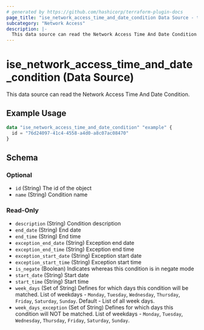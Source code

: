 ```yaml
---
# generated by https://github.com/hashicorp/terraform-plugin-docs
page_title: "ise_network_access_time_and_date_condition Data Source - terraform-provider-ise"
subcategory: "Network Access"
description: |-
  This data source can read the Network Access Time And Date Condition.
---
```


# ise_network_access_time_and_date_condition (Data Source)

This data source can read the Network Access Time And Date Condition.

## Example Usage

```terraform
data "ise_network_access_time_and_date_condition" "example" {
  id = "76d24097-41c4-4558-a4d0-a8c07ac08470"
}
```

<!-- schema generated by tfplugindocs -->
## Schema

### Optional

- `id` (String) The id of the object
- `name` (String) Condition name

### Read-Only

- `description` (String) Condition description
- `end_date` (String) End date
- `end_time` (String) End time
- `exception_end_date` (String) Exception end date
- `exception_end_time` (String) Exception end time
- `exception_start_date` (String) Exception start date
- `exception_start_time` (String) Exception start time
- `is_negate` (Boolean) Indicates whereas this condition is in negate mode
- `start_date` (String) Start date
- `start_time` (String) Start time
- `week_days` (Set of String) Defines for which days this condition will be matched. List of weekdays - `Monday`, `Tuesday`, `Wednesday`, `Thursday`, `Friday`, `Saturday`, `Sunday`. Default - List of all week days.
- `week_days_exception` (Set of String) Defines for which days this condition will NOT be matched. List of weekdays - `Monday`, `Tuesday`, `Wednesday`, `Thursday`, `Friday`, `Saturday`, `Sunday`.

